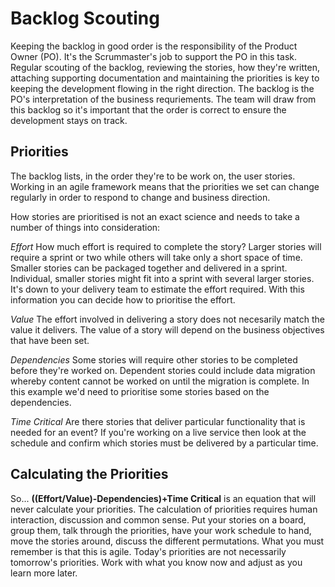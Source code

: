 # Backlog Scouting

Keeping the backlog in good order is the responsibility of the Product Owner \(PO\). It's the Scrummaster's job to support the PO in this task. Regular scouting of the backlog, reviewing the stories, how they're written, attaching supporting documentation and maintaining the priorities is key to keeping the development flowing in the right direction. The backlog is the PO's interpretation of the business requriements. The team will draw from this backlog so it's important that the order is correct to ensure the development stays on track.

## Priorities

The backlog lists, in the order they're to be work on, the user stories. Working in an agile framework means that the priorities we set can change regularly in order to respond to change and business direction.

How stories are prioritised is not an exact science and needs to take a number of things into consideration:

_Effort_ How much effort is required to complete the story? Larger stories will require a sprint or two while others will take only a short space of time. Smaller stories can be packaged together and delivered in a sprint. Individual, smaller stories might fit into a sprint with several larger stories. It's down to your delivery team to estimate the effort required. With this information you can decide how to prioritise the effort.

_Value_ The effort involved in delivering a story does not necesarily match the value it delivers. The value of a story will depend on the business objectives that have been set.

_Dependencies_ Some stories will require other stories to be completed before they're worked on. Dependent stories could include data migration whereby content cannot be worked on until the migration is complete. In this example we'd need to prioritise some stories based on the dependencies.

_Time Critical_ Are there stories that deliver particular functionality that is needed for an event? If you're working on a live service then look at the schedule and confirm which stories must be delivered by a particular time.

## Calculating the Priorities

So... **\(\(Effort/Value\)-Dependencies\)+Time Critical** is an equation that will never calculate your priorities. The calculation of priorities requires human interaction, discussion and common sense. Put your stories on a board, group them, talk through the priorities, have your work schedule to hand, move the stories around, discuss the different permutations. What you must remember is that this is agile. Today's priorities are not necessarily tomorrow's priorities. Work with what you know now and adjust as you learn more later.

